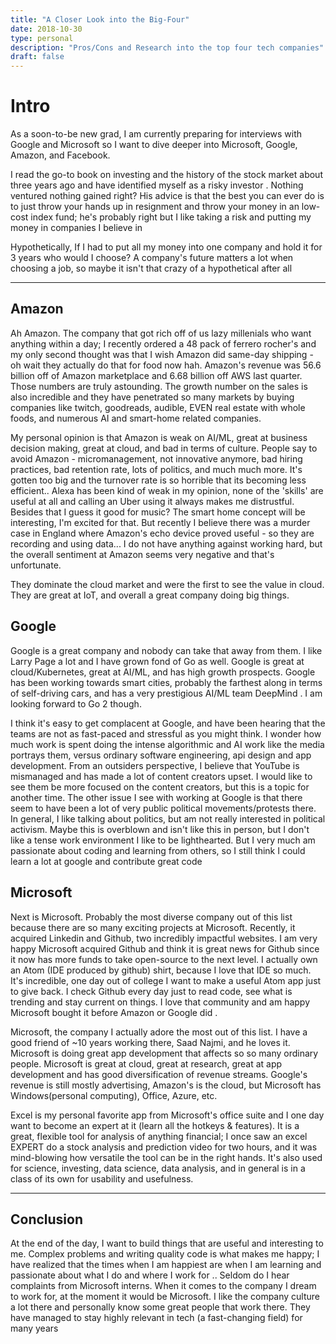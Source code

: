 ```yaml
---
title: "A Closer Look into the Big-Four"
date: 2018-10-30
type: personal
description: "Pros/Cons and Research into the top four tech companies"
draft: false
---
```

# Intro
As a soon-to-be new grad, I am currently preparing for interviews with Google and Microsoft so I want to dive deeper into Microsoft, Google, Amazon, and Facebook.


I read the go-to book on investing and the history of the stock market about three years ago and have identified myself as a risky investor . Nothing ventured nothing gained right? His advice is that the best you can ever do is to just throw your hands up in resignment and throw your money in an low-cost index fund; he's probably right but I like taking a risk and putting my money in companies I believe in


Hypothetically, If I had to put all my money into one company and hold it for 3 years who would I choose? A company's future matters a lot when choosing a job, so maybe it isn't that crazy of a hypothetical after all

---

## Amazon
Ah Amazon. The company that got rich off of us lazy millenials who want anything within a day; I recently ordered a 48 pack of ferrero rocher's and my only second thought was that I wish Amazon did same-day shipping - oh wait they actually do that for food now hah. Amazon's revenue was 56.6 billion off of Amazon marketplace and 6.68 billion off AWS last quarter. Those numbers are truly astounding. The growth number on the sales is also incredible and they have penetrated so many markets by buying companies like twitch, goodreads, audible, EVEN real estate with whole foods, and numerous AI and smart-home related companies.


My personal opinion is that Amazon is weak on AI/ML, great at business decision making, great at cloud, and bad in terms of culture. People say to avoid Amazon - micromanagement, not innovative anymore, bad hiring practices, bad retention rate, lots of politics, and much much more. It's gotten too big and the turnover rate is so horrible that its becoming less efficient.. Alexa has been kind of weak in my opinion, none of the 'skills' are useful at all and calling an Uber using it always makes me distrustful. Besides that I guess it good for music? The smart home concept will be interesting, I'm excited for that. But recently I believe there was a murder case in England where Amazon's echo device proved useful - so they are recording and using data... I do not have anything against working hard, but the overall sentiment at Amazon seems very negative and that's unfortunate.


They dominate the cloud market and were the first to see the value in cloud. They are great at IoT, and overall a great company doing big things.


## Google

Google is a great company and nobody can take that away from them. I like Larry Page a lot and I have grown fond of Go as well. Google is great at cloud/Kubernetes, great at AI/ML, and has high growth prospects. Google has been working towards smart cities, probably the farthest along in terms of self-driving cars, and has a very prestigious AI/ML team DeepMind . I am looking forward to Go 2 though.


I think it's easy to get complacent at Google, and have been hearing that the teams are not as fast-paced and stressful as you might think. I wonder how much work is spent doing the intense algorithmic and AI work like the media portrays them, versus ordinary software engineering, api design and app development. From an outsiders perspective, I believe that YouTube is mismanaged and has made a lot of content creators upset. I would like to see them be more focused on the content creators, but this is a topic for another time. The other issue I see with working at Google is that there seem to have been a lot of very public political movements/protests there. In general, I like talking about politics, but am not really interested in political activism. Maybe this is overblown and isn't like this in person, but I don't like a tense work environment I like to be lighthearted. But I very much am passionate about coding and learning from others, so I still think I could learn a lot at google and contribute great code


## Microsoft
Next is Microsoft. Probably the most diverse company out of this list because there are so many exciting projects at Microsoft. Recently, it acquired Linkedin and Github, two incredibly impactful websites. I am very happy Microsoft acquired Github and think it is great news for Github since it now has more funds to take open-source to the next level. I actually own an Atom (IDE produced by github) shirt, because I love that IDE so much. It's incredible, one day out of college I want to make a useful Atom app just to give back. I check Github every day just to read code, see what is trending and stay current on things. I love that community and am happy Microsoft bought it before Amazon or Google did .


Microsoft, the company I actually adore the most out of this list. I have a good friend of ~10 years working there, Saad Najmi, and he loves it. Microsoft is doing great app development that affects so so many ordinary people.
Microsoft is great at cloud, great at research, great at app development and has good diversification of revenue streams. Google's revenue is still mostly advertising, Amazon's is the cloud, but Microsoft has Windows(personal computing), Office, Azure, etc.


Excel is my personal favorite app from Microsoft's office suite and I one day want to become an expert at it (learn all the hotkeys & features). It is a great, flexible tool for analysis of anything financial; I once saw an excel EXPERT do a stock analysis and prediction video for two hours, and it was mind-blowing how versatile the tool can be in the right hands. It's also used for science, investing, data science, data analysis, and in general is in a class of its own for usability and usefulness.


---

## Conclusion

At the end of the day, I want to build things that are useful and interesting to me. Complex problems and writing quality code is what makes me happy; I have realized that the times when I am happiest are when I am learning and passionate about what I do and where I work for ..  Seldom do I hear complaints from Microsoft interns. When it comes to the company I dream to work for, at the moment it would be Microsoft. I like the company culture a lot there and personally know some great people that work there. They have managed to stay highly relevant in tech (a fast-changing field) for many years
